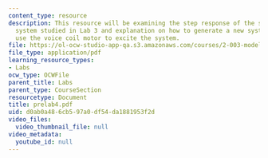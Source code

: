 ```yaml
---
content_type: resource
description: This resource will be examining the step response of the spring/mass/damper
  system studied in Lab 3 and explanation on how to generate a new system model to
  use the voice coil motor to excite the system.
file: https://ol-ocw-studio-app-qa.s3.amazonaws.com/courses/2-003-modeling-dynamics-and-control-i-spring-2005/d0ab0a486cb597a0df54da1881953f2d_prelab4.pdf
file_type: application/pdf
learning_resource_types:
- Labs
ocw_type: OCWFile
parent_title: Labs
parent_type: CourseSection
resourcetype: Document
title: prelab4.pdf
uid: d0ab0a48-6cb5-97a0-df54-da1881953f2d
video_files:
  video_thumbnail_file: null
video_metadata:
  youtube_id: null
---
```

